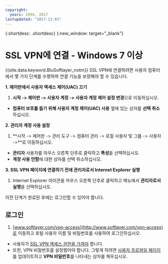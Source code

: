 ```yaml
---
copyright:
  years: 1994, 2017
lastupdated: "2017-12-01"
---
```


{:shortdesc: .shortdesc}
{:new_window: target="_blank"}

# SSL VPN에 연결 - Windows 7 이상

{{site.data.keyword.BluSoftlayer_notm}} SSL VPN에 연결하려면 사용자 컴퓨터에서 몇 가지 단계를 수행하여 연결 기능을 보장해야 할 수 있습니다. 

**1. 제어판에서 사용자 액세스 제어(UAC) 끄기**

1. **시작 -> 제어판 -> 사용자 계정 -> 사용자 계정 제어 설정 변경**으로 이동하십시오. 
* **컴퓨터 보호를 돕기 위해 사용자 계정 제어(UAC) 사용** 옆에 있는 상자를 **선택 취소**하십시오. 

**2. 관리자 계정 사용 설정**

1. **시작 -> 제어판 -> 관리 도구 -> 컴퓨터 관리 -> 로컬 사용자 및 그룹 -> 사용자 ->**로 이동하십시오.  
* **관리자** 사용자를 마우스 오른쪽 단추로 클릭하고 **특성**을 선택하십시오.  
* **계정 사용 안함**에 대한 상자를 선택 취소하십시오. 

**3. SSL VPN 페이지에 연결하기 전에 관리자로서 Internet Explorer 실행**

1. Internet Explorer 아이콘을 마우스 오른쪽 단추로 클릭하고 메뉴에서 **관리자로서 실행**을 선택하십시오. 

이전 단계가 완료된 후에는 로그인할 수 있어야 합니다.  

## 로그인

1. [www.softlayer.com/vpn-access](http://www.softlayer.com/vpn-access)로 이동하고 포털 사용자 이름 및 비밀번호를 사용하여 로그인하십시오.  
* 사용자가 [SSL VPN 액세스 권한을 가져야](edit-users-vpn-access.html) 합니다.   
* 또한, VPN 비밀번호를 설정했어야 합니다. 그렇게 하려면 [사용자 프로파일 페이지](https://control.softlayer.com/account/user/profile)를 업데이트하고 **VPN 비밀번호**를 나타내는 상자를 채우십시오. 

